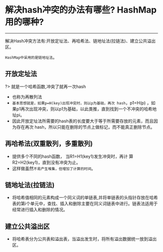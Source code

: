 # 解决hash冲突的办法有哪些? HashMap用的哪种?

-----

解决Hash冲突方法有:开放定址法、再哈希法、链地址法(拉链法)、建立公共溢出区。

`HashMap中采用的是链地址法`。

## 开放定址法

?>  就是一个哈希函数,冲突了就再一次hash

+   也称为再散列法
+   `基本思想就是，如果p=H(key)出现冲突时，则以p为基础，再次 hash`，p1=H(p) ，如果p1再次出现冲突，则以p1为基础，以此类推，直到找到一个不冲突的哈希地址pi。
+   因此开放定址法所需要的hash表的长度要大于等于所需要存放的元素，而且因为存在再次 hash，所以只能在删除的节点上做标记，而不能真正删除节点。

## 再哈希法(双重散列，多重散列)

+   提供多个不同的hash函数， 当R1=H1(key1)发生冲突时，再计 算R2=H2(key1)，直到没有冲突为止。
+   这样做虽然`不易产生堆集，但增加了计算的时间`。

## 链地址法(拉链法)

+   将哈希值相同的元素构成一个同义词的单链表,并将单链表的头指针存放在哈希表的第i个单元中，查找、插入和删除主要在同义词链表中进行。链表法适用于经常进行插入和删除的情况。

## 建立公共溢出区

+   将哈希表分为公共表和溢出表，当溢出发生时，将所有溢出数据统一放到溢出区。

